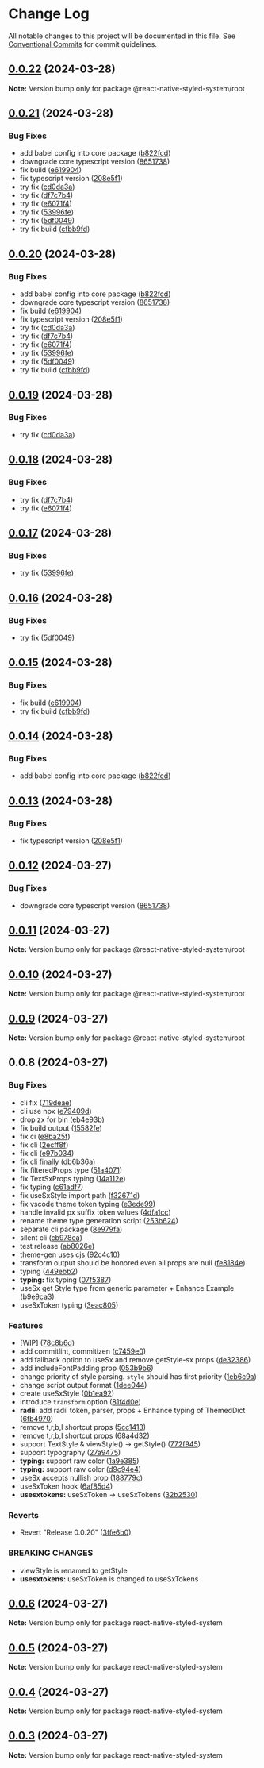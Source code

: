 # Change Log

All notable changes to this project will be documented in this file.
See [Conventional Commits](https://conventionalcommits.org) for commit guidelines.

## [0.0.22](https://github.com/mj-studio-library/react-native-styled-system/compare/v0.0.19...v0.0.22) (2024-03-28)

**Note:** Version bump only for package @react-native-styled-system/root

## [0.0.21](https://github.com/mj-studio-library/react-native-styled-system/compare/v0.0.22...v0.0.21) (2024-03-28)

### Bug Fixes

- add babel config into core package ([b822fcd](https://github.com/mj-studio-library/react-native-styled-system/commit/b822fcd0fdc351a560ae4c3435da142ed81a71c6))
- downgrade core typescript version ([8651738](https://github.com/mj-studio-library/react-native-styled-system/commit/86517387ee630989a24999dafe1fc0f74803b600))
- fix build ([e619904](https://github.com/mj-studio-library/react-native-styled-system/commit/e61990402140a11bc21a610e7f331e67acf242ba))
- fix typescript version ([208e5f1](https://github.com/mj-studio-library/react-native-styled-system/commit/208e5f17563901d4b6691d76e4601b8b1a3d4698))
- try fix ([cd0da3a](https://github.com/mj-studio-library/react-native-styled-system/commit/cd0da3a59753617fa8a1dac7e5a3a888c515d36b))
- try fix ([df7c7b4](https://github.com/mj-studio-library/react-native-styled-system/commit/df7c7b460271e3c42635802fa06743f927917370))
- try fix ([e6071f4](https://github.com/mj-studio-library/react-native-styled-system/commit/e6071f4301ce3b662825befd01ff4736a732914f))
- try fix ([53996fe](https://github.com/mj-studio-library/react-native-styled-system/commit/53996fec8c477efa5dfc9883d40cbe96cfd58ac3))
- try fix ([5df0049](https://github.com/mj-studio-library/react-native-styled-system/commit/5df004963b5192ca7bcd81b633204b9a223b773f))
- try fix build ([cfbb9fd](https://github.com/mj-studio-library/react-native-styled-system/commit/cfbb9fdacecc5c313a315d24d1374a6262d5c59b))

## [0.0.20](https://github.com/mj-studio-library/react-native-styled-system/compare/v0.0.22...v0.0.20) (2024-03-28)

### Bug Fixes

- add babel config into core package ([b822fcd](https://github.com/mj-studio-library/react-native-styled-system/commit/b822fcd0fdc351a560ae4c3435da142ed81a71c6))
- downgrade core typescript version ([8651738](https://github.com/mj-studio-library/react-native-styled-system/commit/86517387ee630989a24999dafe1fc0f74803b600))
- fix build ([e619904](https://github.com/mj-studio-library/react-native-styled-system/commit/e61990402140a11bc21a610e7f331e67acf242ba))
- fix typescript version ([208e5f1](https://github.com/mj-studio-library/react-native-styled-system/commit/208e5f17563901d4b6691d76e4601b8b1a3d4698))
- try fix ([cd0da3a](https://github.com/mj-studio-library/react-native-styled-system/commit/cd0da3a59753617fa8a1dac7e5a3a888c515d36b))
- try fix ([df7c7b4](https://github.com/mj-studio-library/react-native-styled-system/commit/df7c7b460271e3c42635802fa06743f927917370))
- try fix ([e6071f4](https://github.com/mj-studio-library/react-native-styled-system/commit/e6071f4301ce3b662825befd01ff4736a732914f))
- try fix ([53996fe](https://github.com/mj-studio-library/react-native-styled-system/commit/53996fec8c477efa5dfc9883d40cbe96cfd58ac3))
- try fix ([5df0049](https://github.com/mj-studio-library/react-native-styled-system/commit/5df004963b5192ca7bcd81b633204b9a223b773f))
- try fix build ([cfbb9fd](https://github.com/mj-studio-library/react-native-styled-system/commit/cfbb9fdacecc5c313a315d24d1374a6262d5c59b))

## [0.0.19](https://github.com/mj-studio-library/react-native-styled-system/compare/v0.0.18...v0.0.19) (2024-03-28)

### Bug Fixes

- try fix ([cd0da3a](https://github.com/mj-studio-library/react-native-styled-system/commit/cd0da3a59753617fa8a1dac7e5a3a888c515d36b))

## [0.0.18](https://github.com/mj-studio-library/react-native-styled-system/compare/v0.0.17...v0.0.18) (2024-03-28)

### Bug Fixes

- try fix ([df7c7b4](https://github.com/mj-studio-library/react-native-styled-system/commit/df7c7b460271e3c42635802fa06743f927917370))
- try fix ([e6071f4](https://github.com/mj-studio-library/react-native-styled-system/commit/e6071f4301ce3b662825befd01ff4736a732914f))

## [0.0.17](https://github.com/mj-studio-library/react-native-styled-system/compare/v0.0.16...v0.0.17) (2024-03-28)

### Bug Fixes

- try fix ([53996fe](https://github.com/mj-studio-library/react-native-styled-system/commit/53996fec8c477efa5dfc9883d40cbe96cfd58ac3))

## [0.0.16](https://github.com/mj-studio-library/react-native-styled-system/compare/v0.0.15...v0.0.16) (2024-03-28)

### Bug Fixes

- try fix ([5df0049](https://github.com/mj-studio-library/react-native-styled-system/commit/5df004963b5192ca7bcd81b633204b9a223b773f))

## [0.0.15](https://github.com/mj-studio-library/react-native-styled-system/compare/v0.0.14...v0.0.15) (2024-03-28)

### Bug Fixes

- fix build ([e619904](https://github.com/mj-studio-library/react-native-styled-system/commit/e61990402140a11bc21a610e7f331e67acf242ba))
- try fix build ([cfbb9fd](https://github.com/mj-studio-library/react-native-styled-system/commit/cfbb9fdacecc5c313a315d24d1374a6262d5c59b))

## [0.0.14](https://github.com/mj-studio-library/react-native-styled-system/compare/v0.0.13...v0.0.14) (2024-03-28)

### Bug Fixes

- add babel config into core package ([b822fcd](https://github.com/mj-studio-library/react-native-styled-system/commit/b822fcd0fdc351a560ae4c3435da142ed81a71c6))

## [0.0.13](https://github.com/mj-studio-library/react-native-styled-system/compare/v0.0.12...v0.0.13) (2024-03-28)

### Bug Fixes

- fix typescript version ([208e5f1](https://github.com/mj-studio-library/react-native-styled-system/commit/208e5f17563901d4b6691d76e4601b8b1a3d4698))

## [0.0.12](https://github.com/mj-studio-library/react-native-styled-system/compare/v0.0.11...v0.0.12) (2024-03-27)

### Bug Fixes

- downgrade core typescript version ([8651738](https://github.com/mj-studio-library/react-native-styled-system/commit/86517387ee630989a24999dafe1fc0f74803b600))

## [0.0.11](https://github.com/mj-studio-library/react-native-styled-system/compare/v0.0.10...v0.0.11) (2024-03-27)

**Note:** Version bump only for package @react-native-styled-system/root

## [0.0.10](https://github.com/mj-studio-library/react-native-styled-system/compare/v0.0.9...v0.0.10) (2024-03-27)

**Note:** Version bump only for package @react-native-styled-system/root

## [0.0.9](https://github.com/mj-studio-library/react-native-styled-system/compare/v0.0.8...v0.0.9) (2024-03-27)

**Note:** Version bump only for package @react-native-styled-system/root

## 0.0.8 (2024-03-27)

### Bug Fixes

- cli fix ([719deae](https://github.com/mj-studio-library/react-native-styled-system/commit/719deaed97c74d53e7790699063e75791b69d1f6))
- cli use npx ([e79409d](https://github.com/mj-studio-library/react-native-styled-system/commit/e79409d75a608e5e7282c96c728844960d300667))
- drop zx for bin ([eb4e93b](https://github.com/mj-studio-library/react-native-styled-system/commit/eb4e93bf8701303c304251f821dcc48cf7b442dc))
- fix build output ([15582fe](https://github.com/mj-studio-library/react-native-styled-system/commit/15582fef2910eaae7271f71656928c194e3676e6))
- fix ci ([e8ba25f](https://github.com/mj-studio-library/react-native-styled-system/commit/e8ba25f4fb177591c085cfe25d4a24c72089c010))
- fix cli ([2ecff8f](https://github.com/mj-studio-library/react-native-styled-system/commit/2ecff8f0deca7693580b558c47f7e755a9735881))
- fix cli ([e97b034](https://github.com/mj-studio-library/react-native-styled-system/commit/e97b0347eeffc88e50efff91e5cd1cbffbea64e3))
- fix cli finally ([db6b36a](https://github.com/mj-studio-library/react-native-styled-system/commit/db6b36a2e5b7182f49b7726823053e3216509b21))
- fix filteredProps type ([51a4071](https://github.com/mj-studio-library/react-native-styled-system/commit/51a4071005a9d67dc8ef14b804c7f70b1324a3e0))
- fix TextSxProps typing ([14a112e](https://github.com/mj-studio-library/react-native-styled-system/commit/14a112e374a17d6af7124b36d375dfa82e6ae524))
- fix typing ([c61adf7](https://github.com/mj-studio-library/react-native-styled-system/commit/c61adf7a8af6d06dbb2c5129a028a218ab710258))
- fix useSxStyle import path ([f32671d](https://github.com/mj-studio-library/react-native-styled-system/commit/f32671db7acd49fa26b8aadfe2736a2555e2c282))
- fix vscode theme token typing ([e3ede99](https://github.com/mj-studio-library/react-native-styled-system/commit/e3ede99343cf17b51535c5231e6927fd4da1ca7b))
- handle invalid px suffix token values ([4dfa1cc](https://github.com/mj-studio-library/react-native-styled-system/commit/4dfa1cc8aae9d232440d39065b73e1e223c7ebd9))
- rename theme type generation script ([253b624](https://github.com/mj-studio-library/react-native-styled-system/commit/253b62409d3dcfbab2d2cc21d2e536ca49475a54))
- separate cli package ([8e979fa](https://github.com/mj-studio-library/react-native-styled-system/commit/8e979fa8e0dac778aef9139acbe33f483db4cdd2))
- silent cli ([cb978ea](https://github.com/mj-studio-library/react-native-styled-system/commit/cb978ea2b8665c3c91a00b2732462c39351d5cbf))
- test release ([ab8026e](https://github.com/mj-studio-library/react-native-styled-system/commit/ab8026e9926ef5b2ee86485c55fcbf11080d6b9f))
- theme-gen uses cjs ([92c4c10](https://github.com/mj-studio-library/react-native-styled-system/commit/92c4c1031be7d97f2d47f0701adfd2a71c545d90))
- transform output should be honored even all props are null ([fe8184e](https://github.com/mj-studio-library/react-native-styled-system/commit/fe8184e7a6668612d2ca794359c84bfd4bc211f7))
- typing ([449ebb2](https://github.com/mj-studio-library/react-native-styled-system/commit/449ebb22a8fc12964ee61f8070b50df9f160e377))
- **typing:** fix typing ([07f5387](https://github.com/mj-studio-library/react-native-styled-system/commit/07f53871c53b4571b117dcfd05670b76df14817b))
- useSx get Style type from generic parameter + Enhance Example ([b9e9ca3](https://github.com/mj-studio-library/react-native-styled-system/commit/b9e9ca36bb0161d492fcca1b09e4f9450b7cf58d))
- useSxToken typing ([3eac805](https://github.com/mj-studio-library/react-native-styled-system/commit/3eac805047bb9f05797045619ce8367c9b5cd240))

### Features

- [WIP] ([78c8b6d](https://github.com/mj-studio-library/react-native-styled-system/commit/78c8b6dee493c59cf5016240c0591f95ebb4effa))
- add commitlint, commitizen ([c7459e0](https://github.com/mj-studio-library/react-native-styled-system/commit/c7459e009920f0ab388b12a8c4d4d345308e0a81))
- add fallback option to useSx and remove getStyle-sx props ([de32386](https://github.com/mj-studio-library/react-native-styled-system/commit/de323863c9a21a0949eab5783bccdafa91b7c6b2))
- add includeFontPadding prop ([053b9b6](https://github.com/mj-studio-library/react-native-styled-system/commit/053b9b6d30e53d578c8bca234aa22ac74baeb20a))
- change priority of style parsing. `style` should has first priority ([1eb6c9a](https://github.com/mj-studio-library/react-native-styled-system/commit/1eb6c9a780357b81bb5293e1d8bbb07697b26eec))
- change script output format ([1dee044](https://github.com/mj-studio-library/react-native-styled-system/commit/1dee044e3a832f88edc100aef5a04e863b445995))
- create useSxStyle ([0b1ea92](https://github.com/mj-studio-library/react-native-styled-system/commit/0b1ea92afdba1b0fb11356d76668f4fa16de6eeb))
- introduce `transform` option ([81f4d0e](https://github.com/mj-studio-library/react-native-styled-system/commit/81f4d0eea06442e9a398605c8a916030b8d0f9c7))
- **radii:** add radii token, parser, props + Enhance typing of ThemedDict ([6fb4970](https://github.com/mj-studio-library/react-native-styled-system/commit/6fb4970a22cfb74615a7fabd34d98aab94752f6e))
- remove t,r,b,l shortcut props ([5cc1413](https://github.com/mj-studio-library/react-native-styled-system/commit/5cc1413a55b1ba231c48263454dbcfc1a271e0b4))
- remove t,r,b,l shortcut props ([68a4d32](https://github.com/mj-studio-library/react-native-styled-system/commit/68a4d3203b3da3d9990f5d74ea33fca0ae9f8d54))
- support TextStyle & viewStyle() -> getStyle() ([772f945](https://github.com/mj-studio-library/react-native-styled-system/commit/772f945363967ad416b28584f06105f7829a7044))
- support typography ([27a9475](https://github.com/mj-studio-library/react-native-styled-system/commit/27a94751494afcd108c678ef9e3b0306549d2380))
- **typing:** support raw color ([1a9e385](https://github.com/mj-studio-library/react-native-styled-system/commit/1a9e385a116a1c0210c1bd138fbd4709114e13db))
- **typing:** support raw color ([d9c94e4](https://github.com/mj-studio-library/react-native-styled-system/commit/d9c94e4104de88d5d780c5627a6f4a57a53eebca))
- useSx accepts nullish prop ([188779c](https://github.com/mj-studio-library/react-native-styled-system/commit/188779cb094d2055c4005c67e3bce5f1aaafefc9))
- useSxToken hook ([6af85d4](https://github.com/mj-studio-library/react-native-styled-system/commit/6af85d416bc6429416d1a2641a535b20112c46c2))
- **usesxtokens:** useSxToken -> useSxTokens ([32b2530](https://github.com/mj-studio-library/react-native-styled-system/commit/32b2530b54e190afb7d84bc8a6da12f17d37fb88))

### Reverts

- Revert "Release 0.0.20" ([3ffe6b0](https://github.com/mj-studio-library/react-native-styled-system/commit/3ffe6b06fd0759884be4cae4a26a48f4d86e9c82))

### BREAKING CHANGES

- viewStyle is renamed to getStyle
- **usesxtokens:** useSxToken is changed to useSxTokens

## [0.0.6](https://github.com/mj-studio-library/react-native-styled-system/compare/v0.0.5...v0.0.6) (2024-03-27)

**Note:** Version bump only for package react-native-styled-system

## [0.0.5](https://github.com/mj-studio-library/react-native-styled-system/compare/v0.0.2...v0.0.5) (2024-03-27)

**Note:** Version bump only for package react-native-styled-system

## [0.0.4](https://github.com/mj-studio-library/react-native-styled-system/compare/v0.0.2...v0.0.4) (2024-03-27)

**Note:** Version bump only for package react-native-styled-system

## [0.0.3](https://github.com/mj-studio-library/react-native-styled-system/compare/v0.0.2...v0.0.3) (2024-03-27)

**Note:** Version bump only for package react-native-styled-system
